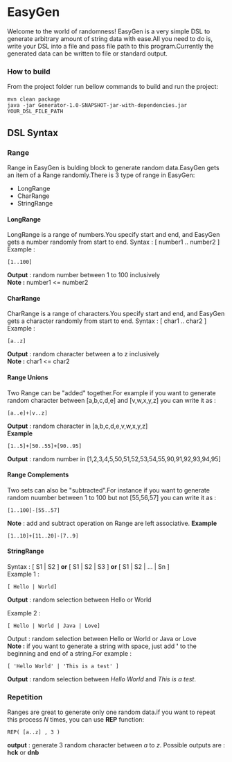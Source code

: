 # EasyGen
Welcome to the world of randomness! EasyGen is a very simple DSL to generate arbitrary amount of string data with ease.All you need 
to do is, write your DSL into a file and pass file path to this program.Currently the generated data can be written to file or standard output. 

### How to build
From the project folder run bellow commands to build and run the project:
```
mvn clean package
java -jar Generator-1.0-SNAPSHOT-jar-with-dependencies.jar YOUR_DSL_FILE_PATH
```

## DSL Syntax
### Range
Range in EasyGen is bulding block to generate random data.EasyGen gets an item of a Range randomly.There is 3 type of range in EasyGen:
* LongRange
* CharRange
* StringRange

#### LongRange
LongRange is a range of numbers.You specify start and end, and EasyGen gets a number randomly from start to end.
Syntax  : [ number1 .. number2 ]  
Example :  
```
[1..100]  
```
**Output**  : random number between 1 to 100 inclusively  
**Note :** number1 <= number2

#### CharRange
CharRange is a range of characters.You specify start and end, and EasyGen gets a character randomly from start to end.
Syntax  : [ char1 .. char2 ]  
Example :  
```
[a..z]  
```
**Output**  : random character between a to z inclusively   
**Note :** char1 <= char2

#### Range Unions
Two Range can be "added" together.For example if you want to generate random character between [a,b,c,d,e] and [v,w,x,y,z] you can write it as :  
```
[a..e]+[v..z]
```
**Output**  : random character in [a,b,c,d,e,v,w,x,y,z]  
**Example**
```
[1..5]+[50..55]+[90..95]
```
**Output** : random number in [1,2,3,4,5,50,51,52,53,54,55,90,91,92,93,94,95]

#### Range Complements
Two sets can also be "subtracted".For instance if you want to generate random nuumber between 1 to 100 but not [55,56,57] you can write it as :
```
[1..100]-[55..57]
```
**Note** : add and subtract operation on Range are left associative.
**Example**
```
[1..10]+[11..20]-[7..9]
```
#### StringRange
Syntax   : [ S1 | S2 ] **or** [ S1 | S2 | S3 ] **or** [ S1 | S2 | ... | Sn ]   
Example 1 :  
```
[ Hello | World]    
```
**Output** : random selection between Hello or World  


Example 2 :  
```
[ Hello | World | Java | Love]  
```
Output : random selection between Hello or World or Java or Love  
**Note :** if you want to generate a string with space, just add **'** to the beginning and end of a string.For example :  
```
[ 'Hello World' | 'This is a test' ]  
```
**Output** : random selection between *Hello World* and *This is a test*.  

### Repetition
Ranges are great to generate only one random data.if you want to repeat this process *N* times, you can use **REP** function:
```
REP( [a..z] , 3 )
```
**output** : generate 3 random character between *a* to *z*. Possible outputs are : **hck** or **dnb**
